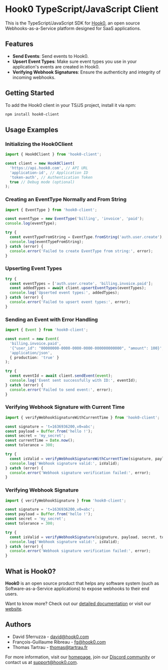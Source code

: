 # Hook0 TypeScript/JavaScript Client

This is the TypeScript/JavaScript SDK for [Hook0](https://www.hook0.com), an open source Webhooks-as-a-Service platform designed for SaaS applications.

## Features

- **Send Events**: Send events to Hook0.
- **Upsert Event Types**: Make sure event types you use in your application's events are created in Hook0.
- **Verifying Webhook Signatures**: Ensure the authenticity and integrity of incoming webhooks.

## Getting Started

To add the Hook0 client in your TS/JS project, install it via npm:

```bash
npm install hook0-client
```

## Usage Examples

### Initializing the Hook0Client
```typescript
import { Hook0Client } from 'hook0-client';

const client = new Hook0Client(
  'https://api.hook0.com', // API URL
  'application-id', // Application ID
  'token-auth', // Authentication Token
  true // Debug mode (optional)
);
```

### Creating an EventType Normally and From String
```typescript
import { EventType } from 'hook0-client';

const eventType = new EventType('billing', 'invoice', 'paid');
console.log(eventType);

try {
  const eventTypeFromString = EventType.fromString('auth.user.create');
  console.log(eventTypeFromString);
} catch (error) {
  console.error('Failed to create EventType from string:', error);
}
```

### Upserting Event Types
```typescript
try {
  const eventTypes = ['auth.user.create', 'billing.invoice.paid'];
  const addedTypes = await client.upsertEventTypes(eventTypes);
  console.log('Upserted event types:', addedTypes);
} catch (error) {
  console.error('Failed to upsert event types:', error);
}
```

### Sending an Event with Error Handling
```typescript
import { Event } from 'hook0-client';

const event = new Event(
  'billing.invoice.paid',
  '{"user_id": "00000000-0000-0000-0000-000000000000", "amount": 100}',
  'application/json',
  { production: 'true' }
);

try {
  const eventId = await client.sendEvent(event);
  console.log('Event sent successfully with ID:', eventId);
} catch (error) {
  console.error('Failed to send event:', error);
}
```

### Verifying Webhook Signature with Current Time
```typescript
import { verifyWebhookSignatureWithCurrentTime } from 'hook0-client';

const signature = 't=1636936200,v0=abc';
const payload = Buffer.from('hello !');
const secret = 'my_secret';
const currentTime = Date.now();
const tolerance = 300;

try {
  const isValid = verifyWebhookSignatureWithCurrentTime(signature, payload, secret, tolerance, currentTime);
  console.log('Webhook signature valid:', isValid);
} catch (error) {
  console.error('Webhook signature verification failed:', error);
}
```

### Verifying Webhook Signature
```typescript
import { verifyWebhookSignature } from 'hook0-client';

const signature = 't=1636936200,v0=abc';
const payload = Buffer.from('hello !');
const secret = 'my_secret';
const tolerance = 300;

try {
  const isValid = verifyWebhookSignature(signature, payload, secret, tolerance);
  console.log('Webhook signature valid:', isValid);
} catch (error) {
  console.error('Webhook signature verification failed:', error);
}
```

## What is Hook0?

**Hook0** is an open source product that helps any software system (such as Software-as-a-Service applications) to expose webhooks to their end users.

Want to know more? Check out our [detailed documentation](https://documentation.hook0.com/docs/what-is-hook0) or visit our [website](https://hook0.com).

## Authors

- David Sferruzza - [david@hook0.com](mailto:david@hook0.com)
- François-Guillaume Ribreau - [fg@hook0.com](mailto:fg@hook0.com)
- Thomas Tartrau - [thomas@tartrau.fr](mailto:thomas@tartrau.fr)

For more information, visit our [homepage](https://www.hook0.com/), join our [Discord community](https://www.hook0.com/community) or contact us at [support@hook0.com](mailto:support@hook0.com).

